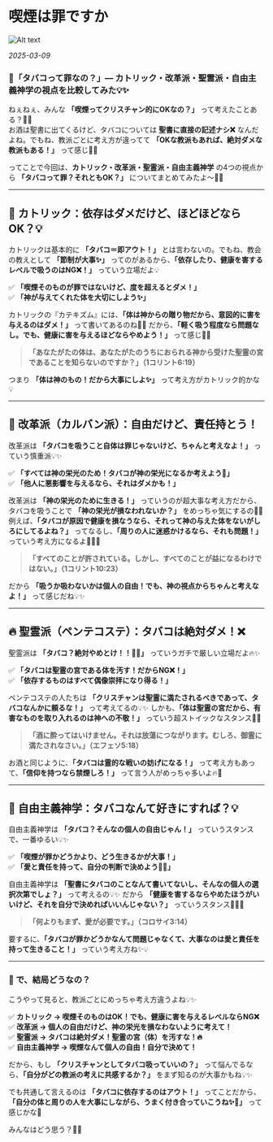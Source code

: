 # 喫煙は罪ですか

![Alt text](/static/images/blog/asmrchurch_A_peaceful_and_harmonious_soft_natural_lighting_real_aab8cd1b-ab32-4b2b-a1fd-361c03d6cad4.png)

*2025-03-09*

### **🚬「タバコって罪なの？」— カトリック・改革派・聖霊派・自由主義神学の視点を比較してみた💡✨**  

ねぇねぇ、みんな **「喫煙ってクリスチャン的にOKなの？」** って考えたことある？🤔💭  
お酒は聖書に出てくるけど、タバコについては **聖書に直接の記述ナシ❌** なんだよね。でもね、教派ごとに考え方が違ってて **「OKな教派もあれば、絶対ダメな教派もある！」** って感じ👀💡  

ってことで今回は、**カトリック・改革派・聖霊派・自由主義神学** の4つの視点から **「タバコって罪？それともOK？」** についてまとめてみたよ〜🚬✨  

---

## **💒 カトリック：依存はダメだけど、ほどほどならOK？💡**  
カトリックは基本的に **「タバコ＝即アウト！」** とは言わないの。でもね、教会の教えとして **「節制が大事✨」** ってのがあるから、**「依存したり、健康を害するレベルで吸うのはNG❌！」** っていう立場だよ💡  

✅ **「喫煙そのものが罪ではないけど、度を超えるとダメ！」**  
✅ **「神が与えてくれた体を大切にしよう✨」**  

カトリックの『カテキズム』には、**「体は神からの贈り物だから、意図的に害を与えるのはダメ！」** って書いてあるのね💖💡 だから、**「軽く吸う程度なら問題なし。でも、健康に害を与えるほどならやめよう！」** って感じ🚬💨  

> **「あなたがたの体は、あなたがたのうちにおられる神から受けた聖霊の宮であることを知らないのですか？」（1コリント6:19）**  

つまり **「体は神のもの！だから大事にしよ✨」** って考え方がカトリック的かな💡  

---

## **📜 改革派（カルバン派）：自由だけど、責任持とう！**  
改革派は **「タバコを吸うこと自体は罪じゃないけど、ちゃんと考えなよ！」** っていう慎重派💡✨  

✅ **「すべては神の栄光のため！タバコが神の栄光になるか考えよう💭」**  
✅ **「他人に悪影響を与えるなら、それはダメかも！」**  

改革派は **「神の栄光のために生きる！」** っていうのが超大事な考え方だから、タバコを吸うことで **「神の栄光が損なわれないか？」** をめっちゃ気にするの👀💡 例えば、**「タバコが原因で健康を損なうなら、それって神の与えた体をないがしろにしてるよね？」** ってなるし、**「周りの人に迷惑かけるなら、それも問題！」** っていう考え方になるよ🚬💨💦  

> **「すべてのことが許されている。しかし、すべてのことが益になるわけではない。」（1コリント10:23）**  

だから **「吸うか吸わないかは個人の自由！でも、神の視点からちゃんと考えなよ！」** って感じだね💡✨  

---

## **🔥 聖霊派（ペンテコステ）：タバコは絶対ダメ！❌**  
聖霊派は **「タバコ？絶対やめとけ！！🚨💀」** っていうガチで厳しい立場だよ🔥✨  

✅ **「タバコは聖霊の宮である体を汚す！だからNG❌！」**  
✅ **「依存するものはすべて偶像崇拝になり得る！」**  

ペンテコステの人たちは **「クリスチャンは聖霊に満たされるべきであって、タバコなんかに頼るな！」** って考えてるの💡✨ しかも、**「体は聖霊の宮だから、有害なものを取り入れるのは神への不敬！」** っていう超ストイックなスタンス🚨💦  

> **「酒に酔ってはいけません。それは放蕩につながります。むしろ、御霊に満たされなさい。」（エフェソ5:18）**  

お酒と同じように、**「タバコは霊的な戦いの妨げになる！」** って考え方もあって、**「信仰を持つなら禁煙しろ！」** って言う人がめっちゃ多いよ🔥💨  

---

## **🌈 自由主義神学：タバコなんて好きにすれば？💡**  
自由主義神学は **「タバコ？そんなの個人の自由じゃん！」** っていうスタンスで、一番ゆるい💡✨  

✅ **「喫煙が罪かどうかより、どう生きるかが大事！」**  
✅ **「愛と責任を持って、自分の判断で決めよう💭✨」**  

自由主義神学は **「聖書にタバコのことなんて書いてないし、そんなの個人の選択次第でしょ？」** って考えるの💡✨ だから **「健康を害するならやめたほうがいいけど、それを自分で決めればいいんじゃない？」** っていうスタンス🚬💨💖  

> **「何よりもまず、愛が必要です。」（コロサイ3:14）**  

要するに、**「タバコが罪かどうかなんて問題じゃなくて、大事なのは愛と責任を持って生きること！」** っていう考え方ね✨💡  

---

### **👀 で、結局どうなの？**
こうやって見ると、教派ごとにめっちゃ考え方違うよね💡✨  

✅ **カトリック → 喫煙そのものはOK！でも、健康に害を与えるレベルならNG❌**  
✅ **改革派 → 個人の自由だけど、神の栄光を損なわないように考えて！**  
✅ **聖霊派 → タバコは絶対ダメ！聖霊の宮（体）を汚すな！🔥**  
✅ **自由主義神学 → 喫煙なんて個人の自由！自分で決めて！**  

だから、もし **「クリスチャンとしてタバコ吸っていいの？」** って悩んでるなら、**「自分がどの教派の考えに共感するか？」** をまず知るのが大事かもね💡✨  

でも共通して言えるのは **「タバコに依存するのはアウト！」** ってことだから、**「自分の体と周りの人を大事にしながら、うまく付き合っていこうね✨🚬」** って感じかな💖  

みんなはどう思う？💭💬
